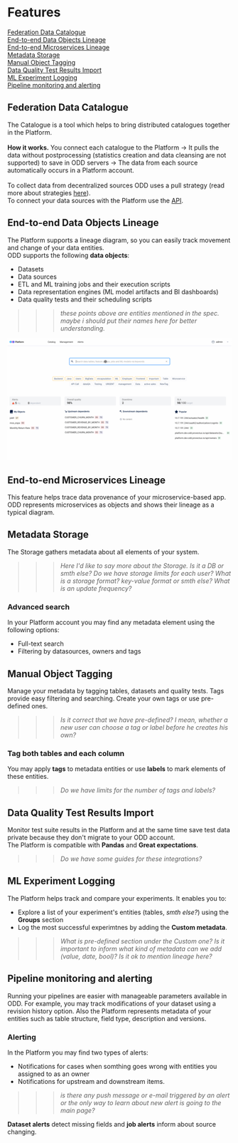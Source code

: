 # Features
[Federation Data Catalogue](#federation-data-catalogue) \
[End-to-end Data Objects Lineage](#end-to-end-data-object-lineage) \
[End-to-end Microservices Lineage](#end-to-end-microservices-lineage) \
[Metadata Storage](#metadata-storage) \
[Manual Object Tagging](#manual-object-tagging) \
[Data Quality Test Results Import](#data-quality-test-results-import) \
[ML Experiment Logging](#ml-experiment-logging) \
[Pipeline monitoring and alerting](#pipeline-monitoring-and-alerting) 
## Federation Data Catalogue
The Catalogue is a tool which helps to bring distributed catalogues together in the Platform. \
\
**How it works.** You connect each catalogue to the Platform &rarr; It pulls the data without postprocessing (statistics creation and data cleansing are not supported) to save in ODD servers &rarr; The data from each source automatically occurs in a Platform account. \
\
To collect data from decentralized sources ODD uses a pull strategy (read more about strategies [here](Architecture.md#push-and-pull-strategies)). \
To connect your data sources with the Platform use the [API](https://github.com/opendatadiscovery/odd-platform/tree/main/odd-platform-specification). 

## End-to-end Data Objects Lineage
The Platform supports a lineage diagram, so you can easily track movement and change of your data entities. \
ODD supports the following **data objects**: 
* Datasets
* Data sources
* ETL and ML training jobs and their execution scripts
* Data representation engines (ML model artifacts and BI dashboards)
* Data quality tests and their scheduling scripts
>>> *these points above are entities mentioned in the spec. maybe i should put their names here for better understanding.*

![](.gitbook/img/lineage.gif) 

## End-to-end Microservices Lineage 
This feature helps trace data provenance of your microservice-based app. \
ODD represents microservices as objects and shows their lineage as a typical diagram.
## Metadata Storage 
The Storage gathers metadata about all elements of your system.
>>> *Here I'd like to say more about the Storage. Is it a DB or smth else? Do we have storage limits for each user? What is a storage format? key-value format or smth else? What is an update frequency?*
### Advanced search 
In your Platform account you may find any metadata element using the following options:
* Full-text search 
* Filtering by datasources, owners and tags 
## Manual Object Tagging 
Manage your metadata by tagging tables, datasets and quality tests. Tags provide easy filtering and searching. Create your own tags or use pre-defined ones. 
>>> *Is it correct that we have  pre-defined? I mean, whether a new user can choose a tag or label before he creates his own?* 

### Tag both tables and each column
You may apply **tags** to metadata entities or use **labels** to mark elements of these entities. 
>>> *Do we have limits for the number of tags and labels?*
## Data Quality Test Results Import
Monitor test suite results in the Platform and at the same time save test data private because they don't migrate to your ODD account. \
The Platform is compatible with **Pandas** and **Great expectations**.
>>> *Do we have some guides for  these integrations?*
## ML Experiment Logging 
The Platform helps track and compare your experiments. It enables you to:
* Explore a list of your experiment's entities (tables, *smth else?*) using the **Groups** section
* Log the most successful experimtnes by adding the **Custom metadata**. 

>>> *What is pre-defined section under the Custom one? Is it important to inform what kind of metadata can we add (value, date, bool)? Is it ok to mention lineage here?*
## Pipeline monitoring and alerting 
Running your pipelines are easier with manageable parameters available in ODD. For example, you may track modifications of your dataset using a revision history option. Also the Platform represents metadata of your entities such as table structure, field type, description and versions.
### Alerting 
In the Platform you may find two types of alerts: 
* Notifications for cases when somthing goes wrong with entities you assigned to as an owner
* Notifications for upstream and downstream items.
>>> *is there any push message or e-mail triggered by an alert or the only way to learn about new alert is going to the main page?* 

**Dataset alerts** detect missing fields and **job alerts** inform about source changing. 



<!---
| Object name | Description |
| --- | ----------- |
| **DataInput** | Title |
| **DataInput** | Title |
-->